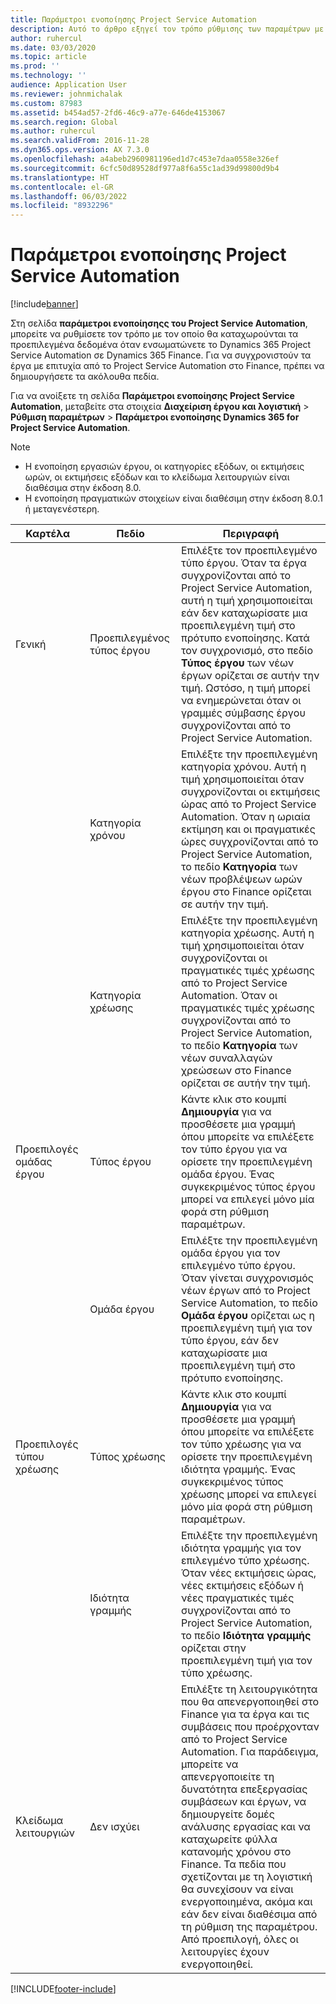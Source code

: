 ```yaml
---
title: Παράμετροι ενοποίησης Project Service Automation
description: Αυτό το άρθρο εξηγεί τον τρόπο ρύθμισης των παραμέτρων με τον οποίο καταχωρούνται τα προεπιλεγμένα δεδομένα όταν τα ενσωματώνετε το Microsoft Dynamics 365 for Project Service Automation στο Microsoft Dynamics 365 Finance.
author: ruhercul
ms.date: 03/03/2020
ms.topic: article
ms.prod: ''
ms.technology: ''
audience: Application User
ms.reviewer: johnmichalak
ms.custom: 87983
ms.assetid: b454ad57-2fd6-46c9-a77e-646de4153067
ms.search.region: Global
ms.author: ruhercul
ms.search.validFrom: 2016-11-28
ms.dyn365.ops.version: AX 7.3.0
ms.openlocfilehash: a4abeb2960981196ed1d7c453e7daa0558e326ef
ms.sourcegitcommit: 6cfc50d89528df977a8f6a55c1ad39d99800d9b4
ms.translationtype: HT
ms.contentlocale: el-GR
ms.lasthandoff: 06/03/2022
ms.locfileid: "8932296"
---
```

# <a name="project-service-automation-integration-parameters"></a>Παράμετροι ενοποίησης Project Service Automation

[!include[banner](../includes/banner.md)]

Στη σελίδα **παράμετροι ενοποίησηςς του Project Service Automation**, μπορείτε να ρυθμίσετε τον τρόπο με τον οποίο θα καταχωρούνται τα προεπιλεγμένα δεδομένα όταν ενσωματώνετε το Dynamics 365 Project Service Automation σε Dynamics 365 Finance. Για να συγχρονιστούν τα έργα με επιτυχία από το Project Service Automation στο Finance, πρέπει να δημιουργήσετε τα ακόλουθα πεδία.

Για να ανοίξετε τη σελίδα **Παράμετροι ενοποίησης Project Service Automation**, μεταβείτε στα στοιχεία **Διαχείριση έργου και λογιστική** \> **Ρύθμιση παραμέτρων** \> **Παράμετροι ενοποίησης Dynamics 365 for Project Service Automation**. 

> [!NOTE]
> - Η ενοποίηση εργασιών έργου, οι κατηγορίες εξόδων, οι εκτιμήσεις ωρών, οι εκτιμήσεις εξόδων και το κλείδωμα λειτουργιών είναι διαθέσιμα στην έκδοση 8.0.
> - Η ενοποίηση πραγματικών στοιχείων είναι διαθέσιμη στην έκδοση 8.0.1 ή μεταγενέστερη.


| Καρτέλα                    | Πεδίο                | Περιγραφή |
|------------------------|----------------------|-------------|
| Γενική                | Προεπιλεγμένος τύπος έργου | Επιλέξτε τον προεπιλεγμένο τύπο έργου. Όταν τα έργα συγχρονίζονται από το Project Service Automation, αυτή η τιμή χρησιμοποιείται εάν δεν καταχωρίσατε μια προεπιλεγμένη τιμή στο πρότυπο ενοποίησης. Κατά τον συγχρονισμό, στο πεδίο **Τύπος έργου** των νέων έργων ορίζεται σε αυτήν την τιμή. Ωστόσο, η τιμή μπορεί να ενημερώνεται όταν οι γραμμές σύμβασης έργου συγχρονίζονται από το Project Service Automation. |
|                        | Κατηγορία χρόνου        | Επιλέξτε την προεπιλεγμένη κατηγορία χρόνου. Αυτή η τιμή χρησιμοποιείται όταν συγχρονίζονται οι εκτιμήσεις ώρας από το Project Service Automation. Όταν η ωριαία εκτίμηση και οι πραγματικές ώρες συγχρονίζονται από το Project Service Automation, το πεδίο **Κατηγορία** των νέων προβλέψεων ωρών έργου στο Finance ορίζεται σε αυτήν την τιμή. |
|                        | Κατηγορία χρέωσης         | Επιλέξτε την προεπιλεγμένη κατηγορία χρέωσης. Αυτή η τιμή χρησιμοποιείται όταν συγχρονίζονται οι πραγματικές τιμές χρέωσης από το Project Service Automation. Όταν οι πραγματικές τιμές χρέωσης συγχρονίζονται από το Project Service Automation, το πεδίο **Κατηγορία** των νέων συναλλαγών χρεώσεων στο Finance ορίζεται σε αυτήν την τιμή. |
| Προεπιλογές ομάδας έργου | Τύπος έργου         | Κάντε κλικ στο κουμπί **Δημιουργία** για να προσθέσετε μια γραμμή όπου μπορείτε να επιλέξετε τον τύπο έργου για να ορίσετε την προεπιλεγμένη ομάδα έργου. Ένας συγκεκριμένος τύπος έργου μπορεί να επιλεγεί μόνο μία φορά στη ρύθμιση παραμέτρων. |
|                        | Ομάδα έργου        | Επιλέξτε την προεπιλεγμένη ομάδα έργου για τον επιλεγμένο τύπο έργου. Όταν γίνεται συγχρονισμός νέων έργων από το Project Service Automation, το πεδίο **Ομάδα έργου** ορίζεται ως η προεπιλεγμένη τιμή για τον τύπο έργου, εάν δεν καταχωρίσατε μια προεπιλεγμένη τιμή στο πρότυπο ενοποίησης. |
| Προεπιλογές τύπου χρέωσης  | Τύπος χρέωσης         | Κάντε κλικ στο κουμπί **Δημιουργία** για να προσθέσετε μια γραμμή όπου μπορείτε να επιλέξετε τον τύπο χρέωσης για να ορίσετε την προεπιλεγμένη ιδιότητα γραμμής. Ένας συγκεκριμένος τύπος χρέωσης μπορεί να επιλεγεί μόνο μία φορά στη ρύθμιση παραμέτρων. |
|                        | Ιδιότητα γραμμής        | Επιλέξτε την προεπιλεγμένη ιδιότητα γραμμής για τον επιλεγμένο τύπο χρέωσης. Όταν νέες εκτιμήσεις ώρας, νέες εκτιμήσεις εξόδων ή νέες πραγματικές τιμές συγχρονίζονται από το Project Service Automation, το πεδίο **Ιδιότητα γραμμής** ορίζεται στην προεπιλεγμένη τιμή για τον τύπο χρέωσης. |
| Κλείδωμα λειτουργιών  | Δεν ισχύει       | Επιλέξτε τη λειτουργικότητα που θα απενεργοποιηθεί στο Finance για τα έργα και τις συμβάσεις που προέρχονταν από το Project Service Automation. Για παράδειγμα, μπορείτε να απενεργοποιείτε τη δυνατότητα επεξεργασίας συμβάσεων και έργων, να δημιουργείτε δομές ανάλυσης εργασίας και να καταχωρείτε φύλλα κατανομής χρόνου στο Finance. Τα πεδία που σχετίζονται με τη λογιστική θα συνεχίσουν να είναι ενεργοποιημένα, ακόμα και εάν δεν είναι διαθέσιμα από τη ρύθμιση της παραμέτρου. Από προεπιλογή, όλες οι λειτουργίες έχουν ενεργοποιηθεί. |


[!INCLUDE[footer-include](../includes/footer-banner.md)]
